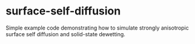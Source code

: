# surface-self-diffusion
Simple example code demonstrating how to simulate strongly anisotropic surface self diffusion and solid-state dewetting.
